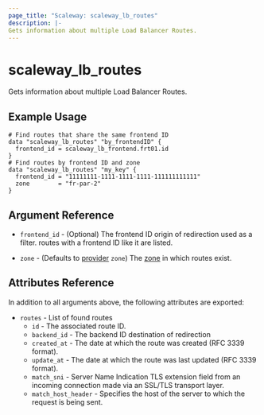 ```yaml
---
page_title: "Scaleway: scaleway_lb_routes"
description: |-
Gets information about multiple Load Balancer Routes.
---
```


# scaleway_lb_routes

Gets information about multiple Load Balancer Routes.

## Example Usage

```hcl
# Find routes that share the same frontend ID
data "scaleway_lb_routes" "by_frontendID" {
  frontend_id = scaleway_lb_frontend.frt01.id
}
# Find routes by frontend ID and zone
data "scaleway_lb_routes" "my_key" {
  frontend_id = "11111111-1111-1111-1111-111111111111"
  zone        = "fr-par-2"
}
```

## Argument Reference

- `frontend_id` - (Optional) The frontend ID origin of redirection used as a filter. routes with a frontend ID like it are listed.

- `zone` - (Defaults to [provider](../index.md#zone) `zone`) The [zone](../guides/regions_and_zones.md#zones) in which routes exist.

## Attributes Reference

In addition to all arguments above, the following attributes are exported:

- `routes` - List of found routes
    - `id` - The associated route ID.
    - `backend_id` - The backend ID destination of redirection
    - `created_at` - The date at which the route was created (RFC 3339 format).
    - `update_at` - The date at which the route was last updated (RFC 3339 format).
    - `match_sni` - Server Name Indication TLS extension field from an incoming connection made via an SSL/TLS transport layer.
    - `match_host_header` - Specifies the host of the server to which the request is being sent.